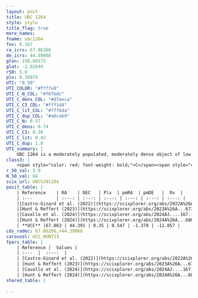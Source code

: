 ```yaml
---
layout: post
title: UBC 1264
style: style
title_flag: true
more_names: 
fname: ubc1264
fov: 0.167
ra_icrs: 67.86266
de_icrs: 44.39068
glon: 158.80172
glat: -2.62644
r50: 5.0
plx: 0.34975
UTI: "0.50"
UTI_COLOR: "#ffffe8"
UTI_C_N_COL: "#f6fbdc"
UTI_C_dens_COL: "#d7eeca"
UTI_C_C3_COL: "#fff1d4"
UTI_C_lit_COL: "#fff6da"
UTI_C_dup_COL: "#a6cab9"
UTI_C_N: 0.57
UTI_C_dens: 0.74
UTI_C_C3: 0.38
UTI_C_lit: 0.42
UTI_C_dup: 1.0
UTI_summary: |
    UBC 1264 is a moderately populated, moderately dense object of low C3 quality. It was recently reported in the literature.
class3: |
    <span style="color: red; font-weight: bold;">C</span><span style="color: #FFC300; font-weight: bold;">B</span>
r_50_val: 5.0
N_50_val: 64
scix_url: UBC%201264
posit_table: |
    | Reference    | RA    | DEC   | Plx  | pmRA  | pmDE   |  Rv  |
    | :---         | :---: | :---: | :---: | :---: | :---: | :---: |
    |[Castro-Ginard et al. (2022)](https://scixplorer.org/abs/2022A%26A...661A.118C) | 67.86 | 44.42 | 0.36 | 0.52 | -1.35 | -- |
    |[Hunt & Reffert (2023)](https://scixplorer.org/abs/2023A%26A...673A.114H) | 67.857 | 44.398 | 0.324 | 0.581 | -1.495 | -14.333 |
    |[Cavallo et al. (2024)](https://scixplorer.org/abs/2024AJ....167...12C) | 67.705 | 44.313 | 0.327 | -- | -- | -- |
    |[Hunt & Reffert (2024)](https://scixplorer.org/abs/2024A%26A...686A..42H) | 67.857 | 44.398 | 0.324 | 0.581 | -1.495 | -14.333 |
    | **UCC** |67.863 | 44.391 | 0.35 | 0.547 | -1.378 | -12.857 | 
cds_radec: 67.86266,+44.39068
carousel: UCC_HUNT23
fpars_table: |
    | Reference |  Values |
    | :---  |  :---:  |
    | [Castro-Ginard et al. (2022)](https://scixplorer.org/abs/2022A%26A...661A.118C) | `AV=1.854, Dist=3104, logAge=7.339` |
    | [Hunt & Reffert (2023)](https://scixplorer.org/abs/2023A%26A...673A.114H) | `AV50=1.849, diffAV50=2.659, MOD50=12.152, logAge50=8.31` |
    | [Cavallo et al. (2024)](https://scixplorer.org/abs/2024AJ....167...12C) | `AV50=1.92, dMod50=12.62, logAge50=8.37, [Fe/H]50=0.62` |
    | [Hunt & Reffert (2024)](https://scixplorer.org/abs/2024A%26A...686A..42H) | `MassJ=528.214` |
shared_table: |
    
---
```

